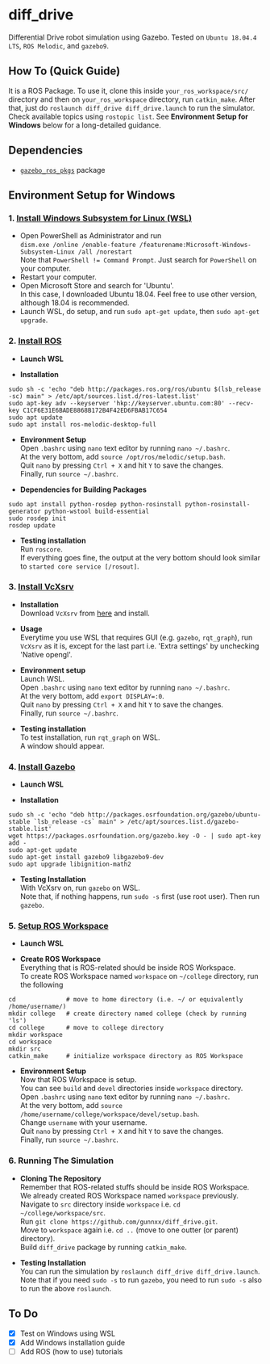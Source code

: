 # diff_drive
Differential Drive robot simulation using Gazebo.
Tested on `Ubuntu 18.04.4 LTS`, `ROS Melodic`, and `gazebo9`.

## How To (Quick Guide)
It is a ROS Package.
To use it, clone this inside `your_ros_workspace/src/` directory and then on `your_ros_workspace` directory, run `catkin_make`.
After that, just do `roslaunch diff_drive diff_drive.launch` to run the simulator.
Check available topics using `rostopic list`.
See **Environment Setup for Windows** below for a long-detailed guidance.

## Dependencies
- [`gazebo_ros_pkgs`](http://wiki.ros.org/gazebo_ros_pkgs) package

## Environment Setup for Windows
### 1. [Install Windows Subsystem for Linux (WSL)](https://docs.microsoft.com/en-us/windows/wsl/install-win10)  
- Open PowerShell as Administrator and run  
`dism.exe /online /enable-feature /featurename:Microsoft-Windows-Subsystem-Linux /all /norestart`  
Note that `PowerShell != Command Prompt`. Just search for `PowerShell` on your computer.  
- Restart your computer.  
- Open Microsoft Store and search for 'Ubuntu'.  
In this case, I downloaded Ubuntu 18.04. Feel free to use other version, although 18.04 is recommended.  
- Launch WSL, do setup, and run `sudo apt-get update`, then `sudo apt-get upgrade`.  

### 2. [Install ROS](http://wiki.ros.org/melodic/Installation/Ubuntu)  
- **Launch WSL**  

- **Installation**  
```
sudo sh -c 'echo "deb http://packages.ros.org/ros/ubuntu $(lsb_release -sc) main" > /etc/apt/sources.list.d/ros-latest.list'
sudo apt-key adv --keyserver 'hkp://keyserver.ubuntu.com:80' --recv-key C1CF6E31E6BADE8868B172B4F42ED6FBAB17C654
sudo apt update
sudo apt install ros-melodic-desktop-full
```  

- **Environment Setup**  
Open `.bashrc` using `nano` text editor by running `nano ~/.bashrc`.  
At the very bottom, add `source /opt/ros/melodic/setup.bash`.  
Quit `nano` by pressing `Ctrl + X` and hit `Y` to save the changes.  
Finally, run `source ~/.bashrc`.  

- **Dependencies for Building Packages**  
```
sudo apt install python-rosdep python-rosinstall python-rosinstall-generator python-wstool build-essential
sudo rosdep init
rosdep update
```  

- **Testing installation**  
Run `roscore`.  
If everything goes fine, the output at the very bottom should look similar to `started core service [/rosout]`.  

### 3. [Install VcXsrv](https://medium.com/fresnostatedx/ros-environment-setup-for-windows-without-virtualbox-8fc14faad59e)  
- **Installation**  
Download `VcXsrv` from [here](https://sourceforge.net/projects/vcxsrv/) and install.  

- **Usage**  
Everytime you use WSL that requires GUI (e.g. `gazebo`, `rqt_graph`), run `VcXsrv` as it is, except for the last part i.e. 'Extra settings' by unchecking 'Native opengl'.  

- **Environment setup**  
Launch WSL.  
Open `.bashrc` using `nano` text editor by running `nano ~/.bashrc`.  
At the very bottom, add `export DISPLAY=:0`.  
Quit `nano` by pressing `Ctrl + X` and hit `Y` to save the changes.  
Finally, run `source ~/.bashrc`.  

- **Testing installation**  
To test installation, run `rqt_graph` on WSL.  
A window should appear.  

### 4. [Install Gazebo](http://gazebosim.org/tutorials?cat=install&tut=install_ubuntu&ver=9.0)  
- **Launch WSL**  

- **Installation**  
```
sudo sh -c 'echo "deb http://packages.osrfoundation.org/gazebo/ubuntu-stable `lsb_release -cs` main" > /etc/apt/sources.list.d/gazebo-stable.list'
wget https://packages.osrfoundation.org/gazebo.key -O - | sudo apt-key add -
sudo apt-get update
sudo apt-get install gazebo9 libgazebo9-dev
sudo apt upgrade libignition-math2
```

- **Testing Installation**  
With VcXsrv on, run `gazebo` on WSL.  
Note that, if nothing happens, run `sudo -s` first (use root user). Then run `gazebo`.  

### 5. [Setup ROS Workspace](http://wiki.ros.org/melodic/Installation/Ubuntu)  
- **Launch WSL**  

- **Create ROS Workspace**  
Everything that is ROS-related should be inside ROS Workspace.  
To create ROS Workspace named `workspace` on `~/college` directory, run the following  
```
cd              # move to home directory (i.e. ~/ or equivalently /home/username/)
mkdir college   # create directory named college (check by running 'ls')
cd college      # move to college directory
mkdir workspace
cd workspace
mkdir src
catkin_make     # initialize workspace directory as ROS Workspace
```

- **Environment Setup**  
Now that ROS Workspace is setup.  
You can see `build` and `devel` directories inside `workspace` directory.  
Open `.bashrc` using `nano` text editor by running `nano ~/.bashrc`.  
At the very bottom, add `source /home/username/college/workspace/devel/setup.bash`.  
Change `username` with your username.  
Quit `nano` by pressing `Ctrl + X` and hit `Y` to save the changes.  
Finally, run `source ~/.bashrc`.  

### 6. Running The Simulation  
- **Cloning The Repository**  
Remember that ROS-related stuffs should be inside ROS Workspace.  
We already created ROS Workspace named `workspace` previously.  
Navigate to `src` directory inside `workspace` i.e. `cd ~/college/workspace/src`.  
Run `git clone https://github.com/gunnxx/diff_drive.git`.  
Move to `workspace` again i.e. `cd ..` (move to one outter (or parent) directory).  
Build `diff_drive` package by running `catkin_make`.  

- **Testing Installation**  
You can run the simulation by `roslaunch diff_drive diff_drive.launch`.  
Note that if you need `sudo -s` to run `gazebo`, you need to run `sudo -s` also to run the above `roslaunch`.  

## To Do
- [x] Test on Windows using WSL
- [x] Add Windows installation guide
- [ ] Add ROS (how to use) tutorials